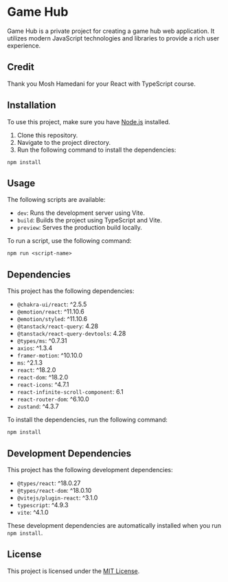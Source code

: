 # Game Hub

Game Hub is a private project for creating a game hub web application. It utilizes modern JavaScript technologies and libraries to provide a rich user experience.

## Credit

Thank you Mosh Hamedani for your React with TypeScript course. 

## Installation

To use this project, make sure you have [Node.js](https://nodejs.org) installed.

1. Clone this repository.
2. Navigate to the project directory.
3. Run the following command to install the dependencies:

```shell
npm install
```

## Usage

The following scripts are available:

- `dev`: Runs the development server using Vite.
- `build`: Builds the project using TypeScript and Vite.
- `preview`: Serves the production build locally.

To run a script, use the following command:

```shell
npm run <script-name>
```

## Dependencies

This project has the following dependencies:

- `@chakra-ui/react`: ^2.5.5
- `@emotion/react`: ^11.10.6
- `@emotion/styled`: ^11.10.6
- `@tanstack/react-query`: 4.28
- `@tanstack/react-query-devtools`: 4.28
- `@types/ms`: ^0.7.31
- `axios`: ^1.3.4
- `framer-motion`: ^10.10.0
- `ms`: ^2.1.3
- `react`: ^18.2.0
- `react-dom`: ^18.2.0
- `react-icons`: ^4.7.1
- `react-infinite-scroll-component`: 6.1
- `react-router-dom`: ^6.10.0
- `zustand`: ^4.3.7

To install the dependencies, run the following command:

```shell
npm install
```

## Development Dependencies

This project has the following development dependencies:

- `@types/react`: ^18.0.27
- `@types/react-dom`: ^18.0.10
- `@vitejs/plugin-react`: ^3.1.0
- `typescript`: ^4.9.3
- `vite`: ^4.1.0

These development dependencies are automatically installed when you run `npm install`.

## License

This project is licensed under the [MIT License](LICENSE).

